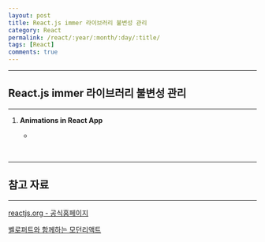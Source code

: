 ```yaml
---
layout: post
title: React.js immer 라이브러리 불변성 관리
category: React
permalink: /react/:year/:month/:day/:title/
tags: [React]
comments: true
---
```


---

## React.js immer 라이브러리 불변성 관리

---

1. **Animations in React App**

   * 
   

<br>

---

## 참고 자료

---

[reactjs.org - 공식홈페이지](https://ko.reactjs.org/tutorial/tutorial.html)

[벨로퍼트와 함께하는 모던리액트](https://react.vlpt.us/)